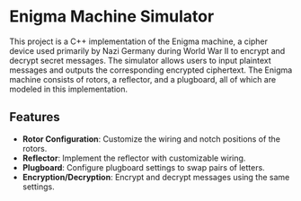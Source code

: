 # Enigma Machine Simulator

This project is a C++ implementation of the Enigma machine, a cipher device used primarily by Nazi Germany during World War II to encrypt and decrypt secret messages. The simulator allows users to input plaintext messages and outputs the corresponding encrypted ciphertext. The Enigma machine consists of rotors, a reflector, and a plugboard, all of which are modeled in this implementation.

## Features

- **Rotor Configuration**: Customize the wiring and notch positions of the rotors.
- **Reflector**: Implement the reflector with customizable wiring.
- **Plugboard**: Configure plugboard settings to swap pairs of letters.
- **Encryption/Decryption**: Encrypt and decrypt messages using the same settings.
